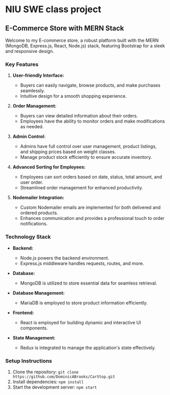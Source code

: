 # NIU SWE class project
## E-Commerce Store with MERN Stack

Welcome to my E-commerce store, a robust platform built with the MERN (MongoDB, Express.js, React, Node.js) stack, featuring Bootstrap for a sleek and responsive design.

### Key Features

1. **User-friendly Interface:**
   - Buyers can easily navigate, browse products, and make purchases seamlessly.
   - Intuitive design for a smooth shopping experience.

2. **Order Management:**
   - Buyers can view detailed information about their orders.
   - Employees have the ability to monitor orders and make modifications as needed.

3. **Admin Control:**
   - Admins have full control over user management, product listings, and shipping prices based on weight classes.
   - Manage product stock efficiently to ensure accurate inventory.

4. **Advanced Sorting for Employees:**
   - Employees can sort orders based on date, status, total amount, and user order.
   - Streamlined order management for enhanced productivity.

5. **Nodemailer Integration:**
   - Custom Nodemailer emails are implemented for both delivered and ordered products.
   - Enhances communication and provides a professional touch to order notifications.

### Technology Stack

- **Backend:**
  - Node.js powers the backend environment.
  - Express.js middleware handles requests, routes, and more.

- **Database:**
  - MongoDB is utilized to store essential data for seamless retrieval.

- **Database Management:**
  - MariaDB is employed to store product information efficiently.

- **Frontend:**
  - React is employed for building dynamic and interactive UI components.

- **State Management:**
  - Redux is integrated to manage the application's state effectively.

### Setup Instructions

1. Clone the repository: `git clone https://github.com/DominicABrooks/CarStop.git`
2. Install dependencies: `npm install`
3. Start the development server: `npm start`
